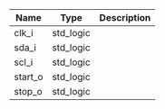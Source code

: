 | **Name** | **Type**  | **Description** |
|----------|-----------|-----------------|
| clk_i    | std_logic |                 |
| sda_i    | std_logic |                 |
| scl_i    | std_logic |                 |
| start_o  | std_logic |                 |
| stop_o   | std_logic |                 |
